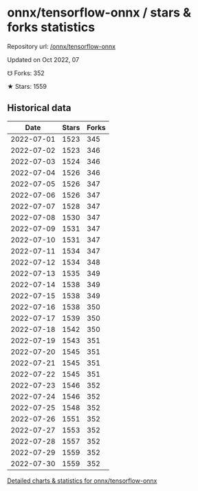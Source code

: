 # onnx/tensorflow-onnx / stars & forks statistics

Repository url: [/onnx/tensorflow-onnx](https://github.com/onnx/tensorflow-onnx)

Updated on Oct 2022, 07

☋ Forks: 352

★ Stars: 1559

## Historical data
| Date | Stars | Forks |
|------|-------|-------|
| 2022-07-01 | 1523 | 345 | 
| 2022-07-02 | 1523 | 346 | 
| 2022-07-03 | 1524 | 346 | 
| 2022-07-04 | 1526 | 346 | 
| 2022-07-05 | 1526 | 347 | 
| 2022-07-06 | 1526 | 347 | 
| 2022-07-07 | 1528 | 347 | 
| 2022-07-08 | 1530 | 347 | 
| 2022-07-09 | 1531 | 347 | 
| 2022-07-10 | 1531 | 347 | 
| 2022-07-11 | 1534 | 347 | 
| 2022-07-12 | 1534 | 348 | 
| 2022-07-13 | 1535 | 349 | 
| 2022-07-14 | 1538 | 349 | 
| 2022-07-15 | 1538 | 349 | 
| 2022-07-16 | 1538 | 350 | 
| 2022-07-17 | 1539 | 350 | 
| 2022-07-18 | 1542 | 350 | 
| 2022-07-19 | 1543 | 351 | 
| 2022-07-20 | 1545 | 351 | 
| 2022-07-21 | 1545 | 351 | 
| 2022-07-22 | 1545 | 351 | 
| 2022-07-23 | 1546 | 352 | 
| 2022-07-24 | 1546 | 352 | 
| 2022-07-25 | 1548 | 352 | 
| 2022-07-26 | 1551 | 352 | 
| 2022-07-27 | 1553 | 352 | 
| 2022-07-28 | 1557 | 352 | 
| 2022-07-29 | 1559 | 352 | 
| 2022-07-30 | 1559 | 352 | 


[Detailed charts & statistics for onnx/tensorflow-onnx](https://reviewgithub.com/rep/onnx/tensorflow-onnx)
